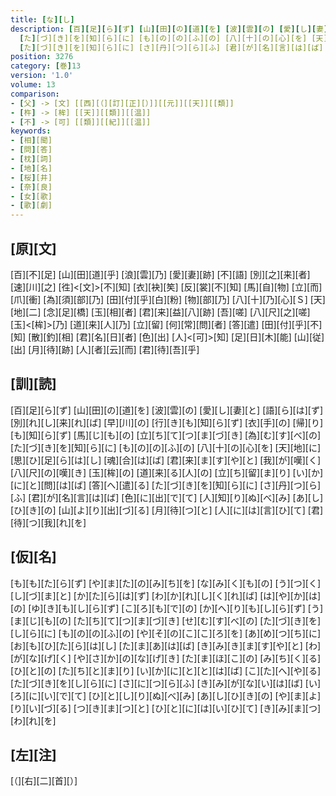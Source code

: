 ```yaml
---
title: [な][し]
description: [百][足][ら][ず] [山][田][の][道][を] [波][雲][の] [愛][し][妻][と] [語][ら][は][ず] [別][れ][し][来][れ][ば] [早][川][の] [行][き][も][知][ら][ず] [衣][手][の] [帰][り][も][知][ら][ず] [馬][じ][も][の] [立][ち][て][つ][ま][づ][き] [為][む][す][べ][の]
  [た][づ][き][を][知][ら][に] [も][の][の][ふ][の] [八][十][の][心][を] [天][地][に] [思][ひ][足][ら][は][し] [魂][合][は][ば] [君][来][ま][す][や][と] [我][が][嘆][く] [八][尺][の][嘆][き] [玉][桙][の] [道][来][る][人][の] [立][ち][留][ま][り] [い][か][に][と][問][は][ば] [答][へ][遣][る]
  [た][づ][き][を][知][ら][に] [さ][丹][つ][ら][ふ] [君][が][名][言][は][ば] [色][に][出][で][て] [人][知][り][ぬ][べ][み] [あ][し][ひ][き][の] [山][よ][り][出][づ][る] [月][待][つ][と] [人][に][は][言][ひ][て] [君][待][つ][我][れ][を]
position: 3276
category: [巻]13
version: '1.0'
volume: 13
comparison:
- [父] -> [文] [[西][（][訂][正][）]][[元]][[天]][[類]]
- [杵] -> [桙] [[天]][[類]][[温]]
- [不] -> [可] [[類]][[紀]][[温]]
keywords:
- [相][聞]
- [問][答]
- [枕][詞]
- [地][名]
- [桜][井]
- [奈][良]
- [女][歌]
- [歌][劇]
---
```


## [原][文]

[百][不][足] [山][田][道][乎] [浪][雲][乃] [愛][妻][跡] [不][語] [別][之][来][者] [速][川][之] [徃]<[文]>[不][知] [衣][袂][笶] [反][裳][不][知] [馬][自][物] [立][而][爪][衝] [為][須][部][乃] [田][付][乎][白][粉] [物][部][乃] [八][十][乃][心][Ｓ] [天][地][二] [念][足][橋] [玉][相][者] [君][来][益][八][跡] [吾][嗟] [八][尺][之][嗟] [玉]<[桙]>[乃] [道][来][人][乃] [立][留] [何][常][問][者] [答][遣] [田][付][乎][不][知] [散][釣][相] [君][名][日][者] [色][出] [人]<[可]>[知] [足][日][木][能] [山][従][出] [月][待][跡] [人][者][云][而] [君][待][吾][乎]

## [訓][読]

[百][足][ら][ず] [山][田][の][道][を] [波][雲][の] [愛][し][妻][と] [語][ら][は][ず] [別][れ][し][来][れ][ば] [早][川][の] [行][き][も][知][ら][ず] [衣][手][の] [帰][り][も][知][ら][ず] [馬][じ][も][の] [立][ち][て][つ][ま][づ][き] [為][む][す][べ][の] [た][づ][き][を][知][ら][に] [も][の][の][ふ][の] [八][十][の][心][を] [天][地][に] [思][ひ][足][ら][は][し] [魂][合][は][ば] [君][来][ま][す][や][と] [我][が][嘆][く] [八][尺][の][嘆][き] [玉][桙][の] [道][来][る][人][の] [立][ち][留][ま][り] [い][か][に][と][問][は][ば] [答][へ][遣][る] [た][づ][き][を][知][ら][に] [さ][丹][つ][ら][ふ] [君][が][名][言][は][ば] [色][に][出][で][て] [人][知][り][ぬ][べ][み] [あ][し][ひ][き][の] [山][よ][り][出][づ][る] [月][待][つ][と] [人][に][は][言][ひ][て] [君][待][つ][我][れ][を]

## [仮][名]

[も][も][た][ら][ず] [や][ま][た][の][み][ち][を] [な][み][く][も][の] [う][つ][く][し][づ][ま][と] [か][た][ら][は][ず] [わ][か][れ][し][く][れ][ば] [は][や][か][は][の] [ゆ][き][も][し][ら][ず] [こ][ろ][も][で][の] [か][へ][り][も][し][ら][ず] [う][ま][じ][も][の] [た][ち][て][つ][ま][づ][き] [せ][む][す][べ][の] [た][づ][き][を][し][ら][に] [も][の][の][ふ][の] [や][そ][の][こ][こ][ろ][を] [あ][め][つ][ち][に] [お][も][ひ][た][ら][は][し] [た][ま][あ][は][ば] [き][み][き][ま][す][や][と] [わ][が][な][げ][く] [や][さ][か][の][な][げ][き] [た][ま][ほ][こ][の] [み][ち][く][る][ひ][と][の] [た][ち][と][ま][り] [い][か][に][と][と][は][ば] [こ][た][へ][や][る] [た][づ][き][を][し][ら][に] [さ][に][つ][ら][ふ] [き][み][が][な][い][は][ば] [い][ろ][に][い][で][て] [ひ][と][し][り][ぬ][べ][み] [あ][し][ひ][き][の] [や][ま][よ][り][い][づ][る] [つ][き][ま][つ][と] [ひ][と][に][は][い][ひ][て] [き][み][ま][つ][わ][れ][を]

## [左][注]

[（][右][二][首][）]
